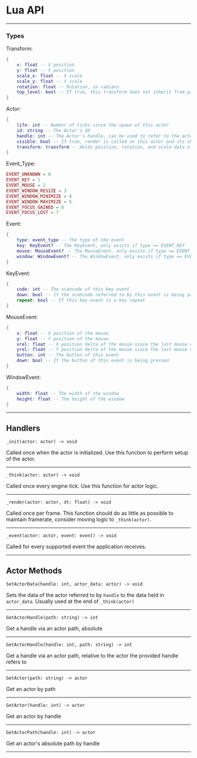# Lua API

---

### Types

Transform:
```lua
{
    x: float -- X position
    y: float -- Y position
    scale_x: float -- X scale
    scale_y: float -- Y scale
    rotation: float -- Rotation, in radians
    top_level: bool -- If true, this transform does not inherit from parent transforms
}
```

Actor:
```lua
{
    life: int -- Number of ticks since the spawn of this actor
    id: string -- The Actor's ID
    handle: int -- The Actor's handle, can be used to refer to the actor for engine functions
    visible: bool -- If true, render is called on this actor and its children. If not, rendering is skipped for this actor and its children.
    transform: transform -- Holds position, rotation, and scale data of this actor.
}
```

Event_Type:
```lua
EVENT_UNKNOWN = 0
EVENT_KEY = 1
EVENT_MOUSE = 2
EVENT_WINDOW_RESIZE = 3
EVENT_WINDOW_MINIMIZE = 4
EVENT_WINDOW_MAXIMIZE = 5
EVENT_FOCUS_GAINED = 6
EVENT_FOCUS_LOST = 7
```

Event:
```lua
{
    type: event_type -- The type of the event
    key: KeyEvent? -- The KeyEvent, only exists if type == EVENT_KEY
    mouse: MouseEvent? -- The MouseEvent, only exists if type == EVENT_MOUSE
    window: WindowEvent? -- The WindowEvent, only exists if type == EVENT_WINDOW_RESIZE or EVENT_WINDOW_MINIMIZE or EVENT_WINDOW_MAXIMIZE
}
```

KeyEvent:
```lua
{
    code: int -- The scancode of this key event
    down: bool -- If the scancode referred to by this event is being pressed
    repeat: bool -- If this key event is a key repeat
}
```

MouseEvent:
```lua
{
    x: float -- X position of the mouse
    y: float -- Y position of the mouse
    xrel: float -- X position delta of the mouse since the last mouse event
    yrel: float -- Y position delta of the mouse since the last mouse event 
    button: int -- The button of this event
    down: bool -- If the button of this event is being pressed
}
```

WindowEvent:
```lua
{
    width: float -- The width of the window
    height: float -- The height of the window
}
```

---

## Handlers

`_init(actor: actor) -> void`

Called once when the actor is initialized. Use this function to perform setup of the actor.

---

`_think(actor: actor) -> void`

Called once every engine tick. Use this function for actor logic.

---

`_render(actor: actor, dt: float) -> void`

Called once per frame. This function should do as little as possible to maintain framerate, consider moving logic to `_think(actor)`.

---

`_event(actor: actor, event: event) -> void`

Called for every supported event the application receives.

---

## Actor Methods

`SetActorData(handle: int, actor_data: actor) -> void`

Sets the data of the actor referred to by `handle` to the data held in `actor_data`. Usually used at the end of `_think(actor)`

---

`GetActorHandle(path: string) -> int`

Get a handle via an actor path, absolute

---

`GetActorHandle(handle: int, path: string) -> int`

Get a handle via an actor path, relative to the actor the provided handle refers to

---

`GetActor(path: string) -> actor`

Get an actor by path

---

`GetActor(handle: int) -> actor`

Get an actor by handle

---

`GetActorPath(handle: int) -> actor`

Get an actor's absolute path by handle

---

